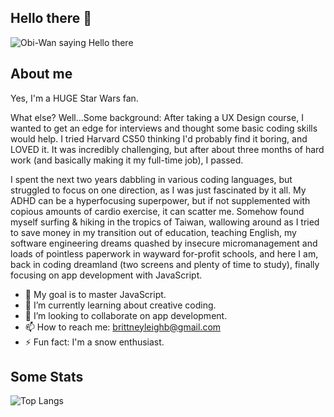 ## Hello there 👋
![Obi-Wan saying Hello there](https://i.giphy.com/media/v1.Y2lkPTc5MGI3NjExanJ5aHR5ZmxhaDkwMmM5d2swNnA2ODM3YWZ3NGVhbnF4Z285bDluYSZlcD12MV9pbnRlcm5hbF9naWZfYnlfaWQmY3Q9Zw/BjCWlikTDTN4a8EU0b/giphy.gif)
## About me
Yes, I'm a HUGE Star Wars fan.

What else? Well...Some background: After taking a UX Design course,  I wanted to get an edge for interviews and thought some basic coding skills would help. I tried Harvard CS50 thinking I'd probably find it boring, and LOVED it. It was incredibly challenging, but after about three months of hard work (and basically making it my full-time job), I passed.

I spent the next two years dabbling in various coding languages, but struggled to focus on one direction, as I was just fascinated by it all. My ADHD can be a hyperfocusing superpower, but if not supplemented with copious amounts of cardio exercise, it can scatter me. Somehow found myself surfing & hiking in the tropics of Taiwan, wallowing around as I tried to save money in my transition out of education, teaching English, my software engineering dreams quashed by insecure micromanagement and loads of pointless paperwork in wayward for-profit schools, and here I am, back in coding dreamland (two screens and plenty of time to study), finally focusing on app development with JavaScript.

- 🔭 My goal is to master JavaScript.
- 🌱 I’m currently learning about creative coding.
- 👯 I’m looking to collaborate on app development.
- 📫 How to reach me: brittneyleighb@gmail.com
- ⚡ Fun fact: I'm a snow enthusiast.

## Some Stats
![Top Langs](https://github-readme-stats.vercel.app/api/top-langs/?username=brittneyleighb&theme=catppuccin_mocha)

